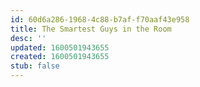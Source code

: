 ```yaml
---
id: 60d6a286-1968-4c88-b7af-f70aaf43e958
title: The Smartest Guys in the Room
desc: ''
updated: 1600501943655
created: 1600501943655
stub: false
---
```


## 
